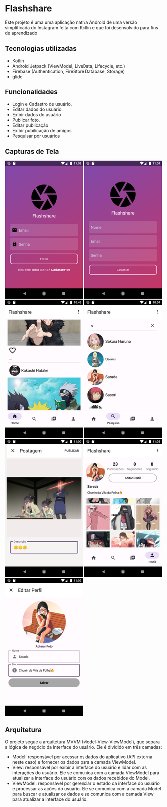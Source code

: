 # Flashshare
Este projeto é uma uma aplicação nativa Android de uma versão simplificada do Instagram feita com Kotlin e que foi desenvolvido para fins de aprendizado

## Tecnologias utilizadas
- Kotlin
- Android Jetpack (ViewModel, LiveData, Lifecycle, etc.)
- Firebase (Authentication, FireStore Database, Storage)
- glide

## Funcionalidades

- Login e Cadastro de usuário.
- Editar dados do usuário.
- Exibir dados do usuário
- Publicar foto.
- Editar publicação
- Exibir pubilicação de amigos
- Pesquisar por usuários

## Capturas de Tela

<img src="screenshot/Login.png" alt="Login" width="250"/> <img src="screenshot/Register.png" alt="Register" width="250"/> <img src="screenshot/Home.png" alt="Home" width="250"/> <img src="screenshot/SearchUser.png" alt="SearchUser" width="250"/> <img src="screenshot/PublicationForm.png" alt="PublicationForm" width="250"/> <img src="screenshot/Profile.png" alt="Profile" width="250"/> <img src="screenshot/ProfileForm.png" alt="ProfileForm" width="250"/>

## Arquitetura
O projeto segue a arquitetura MVVM (Model-View-ViewModel), que separa a lógica de negócio da interface do usuário. Ele é dividido em três camadas:

- Model: responsável por acessar os dados do aplicativo (API externa neste caso) e fornecer os dados para a camada ViewModel.
- View: responsável por exibir a interface do usuário e lidar com as interações do usuário. Ele se comunica com a camada ViewModel para atualizar a interface do usuário com os dados recebidos do Model.
- ViewModel: responsável por gerenciar o estado da interface do usuário e processar as ações do usuário. Ele se comunica com a camada Model para buscar e atualizar os dados e se comunica com a camada View para atualizar a interface do usuário.




